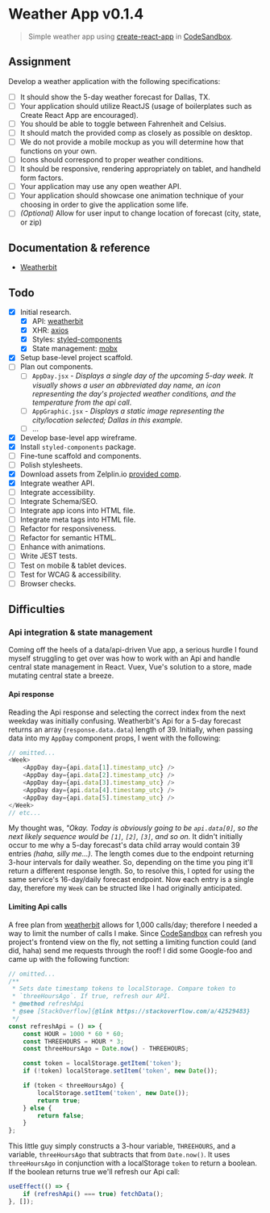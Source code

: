 # Weather App v0.1.4

> Simple weather app using [create-react-app] in [CodeSandbox].

## Assignment

Develop a weather application with the following specifications:

-   [ ] It should show the 5-day weather forecast for Dallas, TX.
-   [ ] Your application should utilize ReactJS (usage of boilerplates such as Create React App are
        encouraged).
-   [ ] You should be able to toggle between Fahrenheit and Celsius.
-   [ ] It should match the provided comp as closely as possible on desktop.
-   [ ] We do not provide a mobile mockup as you will determine how that functions on your own.
-   [ ] Icons should correspond to proper weather conditions.
-   [ ] It should be responsive, rendering appropriately on tablet, and handheld form factors.
-   [ ] Your application may use any open weather API.
-   [ ] Your application should showcase one animation technique of your choosing in order to give the
        application some life.
-   [ ] _(Optional)_ Allow for user input to change location of forecast (city, state, or zip)

## Documentation & reference

-   [Weatherbit](https://www.weatherbit.io/api/weather-forecast-5-day)

## Todo

-   [x] Initial research.
    -   [x] API: [weatherbit]
    -   [x] XHR: [axios]
    -   [x] Styles: [styled-components]
    -   [x] State management: [mobx]
-   [x] Setup base-level project scaffold.
-   [ ] Plan out components.
    -   [ ] `AppDay.jsx` - _Displays a single day of the upcoming 5-day week. It visually shows a user an abbreviated day name, an icon representing the day's projected weather conditions, and the temperature from the api call_.
    -   [ ] `AppGraphic.jsx` - _Displays a static image representing the city/location selected; Dallas in this example._
    -   [ ] ...
-   [x] Develop base-level app wireframe.
-   [x] Install `styled-components` package.
-   [ ] Fine-tune scaffold and components.
-   [ ] Polish stylesheets.
-   [x] Download assets from Zelplin.io [provided comp].
-   [x] Integrate weather API.
-   [ ] Integrate accessibility.
-   [ ] Integrate Schema/SEO.
-   [ ] Integrate app icons into HTML file.
-   [ ] Integrate meta tags into HTML file.
-   [ ] Refactor for responsiveness.
-   [ ] Refactor for semantic HTML.
-   [ ] Enhance with animations.
-   [ ] Write JEST tests.
-   [ ] Test on mobile & tablet devices.
-   [ ] Test for WCAG & accessibility.
-   [ ] Browser checks.

## Difficulties

### Api integration & state management

Coming off the heels of a data/api-driven Vue app, a serious hurdle I found myself struggling to get over was how to work with an Api and handle central state management in React. Vuex, Vue's solution to a store, made mutating central state a breeze.

#### Api response

Reading the Api response and selecting the correct index from the next weekday was initially confusing. Weatherbit's Api for a 5-day forecast returns an array (`response.data.data`) length of 39. Initially, when passing data into my `AppDay` component props, I went with the following:

```js
// omitted...
<Week>
    <AppDay day={api.data[1].timestamp_utc} />
    <AppDay day={api.data[2].timestamp_utc} />
    <AppDay day={api.data[3].timestamp_utc} />
    <AppDay day={api.data[4].timestamp_utc} />
    <AppDay day={api.data[5].timestamp_utc} />
</Week>
// etc...
```

My thought was, _"Okay. Today is obviously going to be `api.data[0]`, so the next likely sequence would be `[1]`, `[2]`, `[3]`, and so on._ It didn't initially occur to me why a 5-day forecast's data child array would contain 39 entries _(haha, silly me...)_. The length comes due to the endpoint returning 3-hour intervals for daily weather. So, depending on the time you ping it'll return a different response length. So, to resolve this, I opted for using the same service's 16-day/daily forecast endpoint. Now each entry is a single day, therefore my `Week` can be structed like I had originally anticipated.

#### Limiting Api calls

A free plan from [weatherbit] allows for 1,000 calls/day; therefore I needed a way to limit the number of calls I make. Since [CodeSandbox] can refresh you project's frontend view on the fly, not setting a limiting function could (and did, haha) send me requests through the roof! I did some Google-foo and came up with the following function:

```js
// omitted...
/**
 * Sets date timestamp tokens to localStorage. Compare token to
 * `threeHoursAgo`. If true, refresh our API.
 * @method refreshApi
 * @see [StackOverflow]{@link https://stackoverflow.com/a/42529483}
 */
const refreshApi = () => {
    const HOUR = 1000 * 60 * 60;
    const THREEHOURS = HOUR * 3;
    const threeHoursAgo = Date.now() - THREEHOURS;

    const token = localStorage.getItem('token');
    if (!token) localStorage.setItem('token', new Date());

    if (token < threeHoursAgo) {
        localStorage.setItem('token', new Date());
        return true;
    } else {
        return false;
    }
};
```

This little guy simply constructs a 3-hour variable, `THREEHOURS`, and a variable, `threeHoursAgo` that subtracts that from `Date.now()`. It uses `threeHoursAgo` in conjunction with a localStorage `token` to return a boolean. If the boolean returns true we'll refresh our Api call:

```js
useEffect(() => {
    if (refreshApi() === true) fetchData();
}, []);
```

<!-- LINKS -->

[axios]: https://github.com/axios/axios
[weatherbit]: https://rapidapi.com/weatherbit/api/weather?endpoint=59333c51e4b05d38a42ea925
[provided comp]: https://app.zeplin.io/project/5ba1b47aa324513a320e49d4/screen/5ba1b49bc3a9c758ba001261
[create-react-app]: https://github.com/facebook/create-react-app
[codesandbox]: https://codesandbox.io
[styled-components]: https://www.styled-components.com/
[mobx]: https://github.com/mobxjs/mobx
[codesandbox]: https://codesandbox.io
